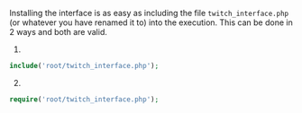 Installing the interface is as easy as including the file <code>twitch_interface.php</code> (or whatever you have renamed it to) into the execution.  This can be done in 2 ways and both are valid.

1.  
```php  
include('root/twitch_interface.php');
```  

2.  
```php
require('root/twitch_interface.php');
```